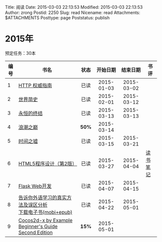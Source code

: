 Title: 阅读
Date: 2015-03-03 22:13:53
Modified: 2015-03-03 22:13:53
Author: zrong
Postid: 2250
Slug: read
Nicename: read
Attachments: $ATTACHMENTS
Posttype: page
Poststatus: publish

# 2015年

预定任务：30本

|编号|书名|状态|开始日期|结束日期|书评|
|----|----|:----:|:----:|:----:|----|
|1| [HTTP 权威指南][1] | 已读 | 2015-01-03 | 2015-03-02 ||
|2| [世界简史][2] | 已读 | 2015-02-01 | 2015-03-12 ||
|3| [永恒的终结][3] | 已读 | 2015-03-13 | 2015-03-13 ||
|4| [浪潮之巅][4] | **50%** | 2015-03-14 |  ||
|5| [时间之墟][5] | 已读 | 2015-03-15 | 2015-03-21 ||
|6| [HTML5程序设计（第2版）][6] | 已读 | 2015-03-27 | 2015-04-04 | [读书笔记][6m] |
|7| [Flask Web开发][7] | 已读 | 2015-04-07 | 2015-04-15||
|8| [告诉你外语学习的真实方法及误区分析][8] <br> [下载电子书(mobi+epub)][8d] | 已读 | 2015-04-22 | 2015-05-01 ||
|9| [Cocos2d-x by Example Beginner's Guide Second Edition][9] | **15%** | 2015-05-01 | ||

[1]: http://book.douban.com/subject/10746113/
[2]: http://book.douban.com/subject/10485421/
[3]: http://book.douban.com/subject/25829693/
[4]: http://book.douban.com/subject/6709783/
[5]: http://book.douban.com/subject/24935042/
[6]: http://book.douban.com/subject/10608238/
[6m]: http://zengrong.net/post/2274.htm
[7]: http://book.douban.com/subject/26274202/
[8]: http://bbs.tianya.cn/post-english-121795-1.shtml
[8d]: http://zengrong.net/download/121/
[9]: https://www.packtpub.com/game-development/cocos2d-x-example-beginners-guide-second-edition
